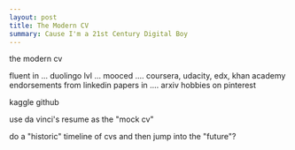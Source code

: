 ```yaml
---
layout: post
title: The Modern CV
summary: Cause I'm a 21st Century Digital Boy
---
```


the modern cv

fluent in ... duolingo lvl ...
mooced .... coursera, udacity, edx, khan academy
endorsements from linkedin
papers in .... arxiv
hobbies on pinterest

kaggle
github



use da vinci's resume as the "mock cv"


do a "historic" timeline of cvs and then jump into the "future"?
